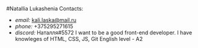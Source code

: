 #Natallia Lukashenia
Contacts:
* *email:* kali.laska@mail.ru
* *phone:* +375295271615
* *discord:* Наталля#5572
I want to be a good front-end developer.
I have knowleges of HTML, CSS, JS, Git
English level - A2